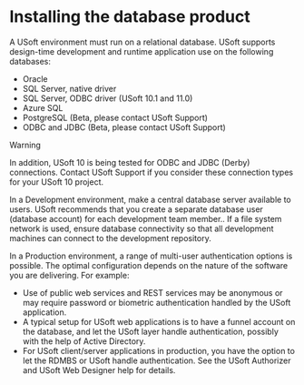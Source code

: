 # Installing the database product

A USoft environment must run on a relational database. USoft supports design-time development and runtime application use on the following databases:

- Oracle
- SQL Server, native driver
- SQL Server, ODBC driver (USoft 10.1 and 11.0)
- Azure SQL
- PostgreSQL (Beta, please contact USoft Support)
- ODBC and JDBC (Beta, please contact USoft Support)

> [!WARNING]
> In addition, USoft 10 is being tested for ODBC and JDBC (Derby) connections. Contact USoft Support if you consider these connection types for your USoft 10 project.

In a Development environment, make a central database server available to users. USoft recommends that you create a separate database user (database account) for each development team member.. If a file system network is used, ensure database connectivity so that all development machines can connect to the development repository.

In a Production environment, a range of multi-user authentication options is possible. The optimal configuration depends on the nature of the software you are delivering. For example:

- Use of public web services and REST services may be anonymous or may require password or biometric authentication handled by the USoft application.
- A typical setup for USoft web applications is to have a funnel account on the database, and let the USoft layer handle authentication, possibly with the help of Active Directory.
- For USoft client/server applications in production, you have the option to let the RDMBS or USoft handle authentication. See the USoft Authorizer and USoft Web Designer help for details.